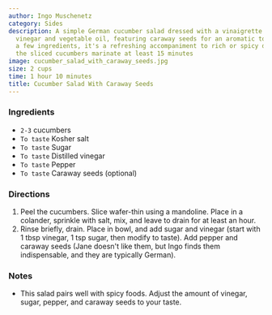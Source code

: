 ```yaml
---
author: Ingo Muschenetz
category: Sides
description: A simple German cucumber salad dressed with a vinaigrette of white wine
  vinegar and vegetable oil, featuring caraway seeds for an aromatic touch. With just
  a few ingredients, it's a refreshing accompaniment to rich or spicy dishes. Let
  the sliced cucumbers marinate at least 15 minutes
image: cucumber_salad_with_caraway_seeds.jpg
size: 2 cups
time: 1 hour 10 minutes
title: Cucumber Salad With Caraway Seeds
---
```

### Ingredients

* `2-3` cucumbers
* `To taste` Kosher salt
* `To taste` Sugar
* `To taste` Distilled vinegar
* `To taste` Pepper
* `To taste` Caraway seeds (optional)

### Directions

1. Peel the cucumbers. Slice wafer-thin using a mandoline. Place in a colander, sprinkle with salt, mix, and leave to drain for at least an hour.
2. Rinse briefly, drain. Place in bowl, and add sugar and vinegar (start with 1 tbsp vinegar, 1 tsp sugar, then modify to taste). Add pepper and caraway seeds (Jane doesn't like them, but Ingo finds them indispensable, and they are typically German).

### Notes

- This salad pairs well with spicy foods. Adjust the amount of vinegar, sugar, pepper, and caraway seeds to your taste.